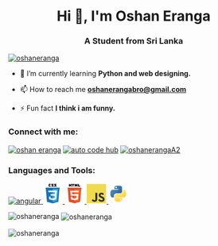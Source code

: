 <h1 align="center">Hi 👋, I'm Oshan Eranga</h1>
<h3 align="center">A Student from Sri Lanka</h3>

<p align="left"> <a href="https://github.com/ryo-ma/github-profile-trophy"><img src="https://github-profile-trophy.vercel.app/?username=oshaneranga" alt="oshaneranga" /></a> </p>

- 🌱 I’m currently learning **Python and web designing.**

- 📫 How to reach me **oshanerangabro@gmail.com**

- ⚡ Fun fact **I think i am funny.**

<h3 align="left">Connect with me:</h3>
<p align="left">
<a href="https://fb.com/oshan eranga" target="blank"><img align="center" src="https://raw.githubusercontent.com/rahuldkjain/github-profile-readme-generator/master/src/images/icons/Social/facebook.svg" alt="oshan eranga" height="30" width="40" /></a>
<a href="https://www.youtube.com/c/auto code hub" target="blank"><img align="center" src="https://raw.githubusercontent.com/rahuldkjain/github-profile-readme-generator/master/src/images/icons/Social/youtube.svg" alt="auto code hub" height="30" width="40" /></a>
<a href="https://discord.gg/oshanerangaA2" target="blank"><img align="center" src="https://raw.githubusercontent.com/rahuldkjain/github-profile-readme-generator/master/src/images/icons/Social/discord.svg" alt="oshanerangaA2" height="30" width="40" /></a>
</p>

<h3 align="left">Languages and Tools:</h3>
<p align="left"> <a href="https://angular.io" target="_blank" rel="noreferrer"> <img src="https://angular.io/assets/images/logos/angular/angular.svg" alt="angular" width="40" height="40"/> </a> <a href="https://www.w3schools.com/css/" target="_blank" rel="noreferrer"> <img src="https://raw.githubusercontent.com/devicons/devicon/master/icons/css3/css3-original-wordmark.svg" alt="css3" width="40" height="40"/> </a> <a href="https://www.w3.org/html/" target="_blank" rel="noreferrer"> <img src="https://raw.githubusercontent.com/devicons/devicon/master/icons/html5/html5-original-wordmark.svg" alt="html5" width="40" height="40"/> </a> <a href="https://developer.mozilla.org/en-US/docs/Web/JavaScript" target="_blank" rel="noreferrer"> <img src="https://raw.githubusercontent.com/devicons/devicon/master/icons/javascript/javascript-original.svg" alt="javascript" width="40" height="40"/> </a> <a href="https://www.python.org" target="_blank" rel="noreferrer"> <img src="https://raw.githubusercontent.com/devicons/devicon/master/icons/python/python-original.svg" alt="python" width="40" height="40"/> </a> </p>

<p><img align="left" src="https://github-readme-stats.vercel.app/api/top-langs?username=oshaneranga&show_icons=true&title_color=ccff00&text_color=d24314&bg_color=000000&locale=en&layout=compact" alt="oshaneranga" /></p>

<p>&nbsp;<img align="center" src="https://github-readme-stats.vercel.app/api?username=oshaneranga&show_icons=true&title_color=00fa11&text_color=c3c2ac&bg_color=000000&locale=en" alt="oshaneranga" /></p>

<p><img align="center" src="https://github-readme-streak-stats.herokuapp.com/?user=oshaneranga&theme=dark" alt="oshaneranga" /></p>
